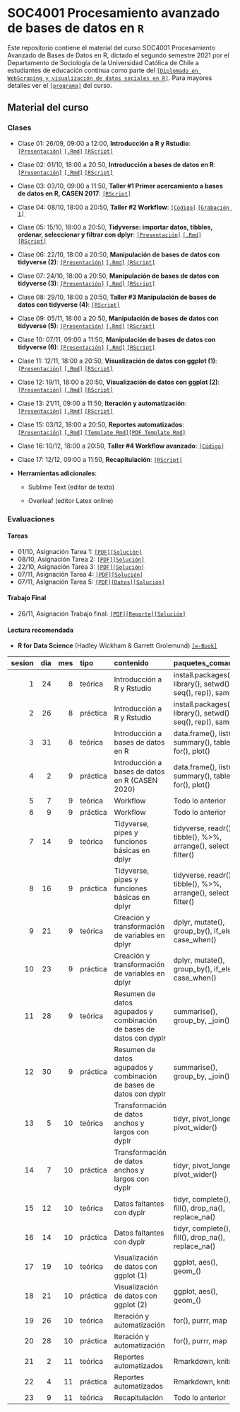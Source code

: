 # SOC4001 Procesamiento avanzado de bases de datos en `R`
Este repositorio contiene el material del curso SOC4001 Procesamiento Avanzado de Bases de Datos en R, dictado el segundo semestre 2021 por el Departamento de Sociología de la Universidad Católica de Chile a estudiantes de educación continua como parte del [`[Diplomado en WebScraping y visualización de datos sociales en R]`](https://educacioncontinua.uc.cl/43873-ficha-diplomado-en-webscraping-y-visualizacion-de-datos-sociales-en-r). Para mayores detalles ver el [`[programa]`](files/syllabus_soc4001.pdf) del curso.

## Material del curso

### Clases

- Clase 01: 26/09, 09:00 a 12:00, **Introducción a R y Rstudio**: [`[Presentación]`](https://mebucca.github.io/dar_soc4001/slides/class_1/class_1#1) [`[.Rmd]`](slides/class_1/class_1.Rmd) [`[RScript]`](slides/class_1/class_1.R) 

- Clase 02: 01/10, 18:00 a 20:50, **Introducción a bases de datos en R**: [`[Presentación]`](https://mebucca.github.io/dar_soc4001/slides/class_2/class_2#1) [`[.Rmd]`](slides/class_2/class_2.Rmd) [`[RScript]`](slides/class_2/class_2.R) 

- Clase 03: 03/10, 09:00 a 11:50, **Taller #1 Primer acercamiento a bases de datos en R, CASEN 2017**: [`[RScript]`](slides/class_3/class_3.R) 

- Clase 04: 08/10, 18:00 a 20:50, **Taller #2 Workflow**: [`[Código]`](slides/class_4/workflow.zip)
[`[Grabación 1]`](https://zoom.us/rec/share/NwMr0g9prA89k96xrxTlbvgmoCLyoyvuLSQbAtS-BSHKD7yLuTKXfDIayUGXA_gx.7yC_36slEur4IZc9?startTime=1602190820000)


- Clase 05: 15/10, 18:00 a 20:50, **Tidyverse: importar datos, tibbles, ordenar, seleccionar y filtrar con dplyr**: [`[Presentación]`](https://mebucca.github.io/dar_soc4001/slides/class_5/class_5#1) [`[.Rmd]`](slides/class_5/class_5.Rmd) [`[RScript]`](slides/class_5/class_5.R)

- Clase 06: 22/10, 18:00 a 20:50, **Manipulación de bases de datos con tidyverse (2)**: [`[Presentación]`](https://mebucca.github.io/dar_soc4001/slides/class_6/class_6#1) [`[.Rmd]`](slides/class_6/class_6.Rmd) [`[RScript]`](slides/class_6/class_6.R)
 
- Clase 07: 24/10, 18:00 a 20:50, **Manipulación de bases de datos con tidyverse (3)**: [`[Presentación]`](https://mebucca.github.io/dar_soc4001/slides/class_7/class_7#1) [`[.Rmd]`](slides/class_7/class_7.Rmd) [`[RScript]`](slides/class_7/class_7.R)

- Clase 08: 29/10, 18:00 a 20:50, **Taller #3 Manipulación de bases de datos con tidyverse (4)**: [`[RScript]`](slides/class_8/class_8.R)

- Clase 09: 05/11, 18:00 a 20:50, **Manipulación de bases de datos con tidyverse (5)**: [`[Presentación]`](https://mebucca.github.io/dar_soc4001/slides/class_9/class_9#1) [`[.Rmd]`](slides/class_9/class_9.Rmd) [`[RScript]`](slides/class_9/class_9.R) 

- Clase 10: 07/11, 09:00 a 11:50, **Manipulación de bases de datos con tidyverse (6)**: [`[Presentación]`](https://mebucca.github.io/dar_soc4001/slides/class_10/class_10#1) [`[.Rmd]`](slides/class_10/class_10.Rmd) [`[RScript]`](slides/class_10/class_10.R) 

- Clase 11: 12/11, 18:00 a 20:50, **Visualización de datos con ggplot (1)**: [`[Presentación]`](https://mebucca.github.io/dar_soc4001/slides/class_11/class_11#1) [`[.Rmd]`](slides/class_11/class_11.Rmd) [`[RScript]`](slides/class_11/class_11.R)

- Clase 12: 19/11, 18:00 a 20:50, **Visualización de datos con ggplot (2)**: [`[Presentación]`](https://mebucca.github.io/dar_soc4001/slides/class_12/class_12#1) [`[.Rmd]`](slides/class_12/class_12.Rmd) [`[RScript]`](slides/class_12/class_12.R)

- Clase 13: 21/11, 09:00 a 11:50, **Iteración y automatización**: [`[Presentación]`](https://mebucca.github.io/dar_soc4001/slides/class_13/class_13#1) [`[.Rmd]`](slides/class_13/class_13.Rmd) [`[RScript]`](slides/class_13/class_13.R)

- Clase 15: 03/12, 18:00 a 20:50, **Reportes automatizados**: [`[Presentación]`](https://mebucca.github.io/dar_soc4001/slides/class_15/class_15#1) [`[.Rmd]`](slides/class_15/class_15.Rmd) [`[Template Rmd]`](slides/class_15/class_15_template.Rmd)[`[PDF Template Rmd]`](slides/class_15/class_15_template.pdf)

- Clase 16: 10/12, 18:00 a 20:50, **Taller #4 Workflow avanzado**: [`[Código]`](slides/class_16/workflow_adv.zip)

- Clase 17: 12/12, 09:00 a 11:50, **Recapitulación**: [`[RScript]`](slides/class_17/class_17.R)


- **Herramientas adicionales**:

  - Sublime Text (editor de texto)

  - Overleaf (editor Latex online)


### Evaluaciones 

#### Tareas 

- 01/10, Asignación Tarea 1: [`[PDF]`](homework/t_1.pdf)[`[Solución]`](homework/t_1_answers.pdf)
- 08/10, Asignación Tarea 2: [`[PDF]`](homework/t_2.pdf)[`[Solución]`](homework/t2_answers.zip)  
- 22/10, Asignación Tarea 3: [`[PDF]`](homework/t_3.pdf)[`[Solución]`](homework/t_3_answers.pdf)
- 07/11, Asignación Tarea 4: [`[PDF]`](homework/t_4.pdf)[`[Solución]`](homework/t_4_answers.pdf)
- 07/11, Asignación Tarea 5: [`[PDF]`](homework/t_5.pdf)[`[Datos]`](slides/class_12/covid_data.csv)[`[Solución]`](homework/t_5_answers.pdf)


#### Trabajo Final

- 26/11, Asignación Trabajo final: [`[PDF]`](homework/tf.pdf)[`[Reporte]`](homework/tf_reporte.pdf)[`[Solución]`](homework/tf_answers.zip)  

#### Lectura recomendada

- **R for Data Science** (Hadley Wickham & Garrett Grolemund) [`[e-Book]`](https://r4ds.had.co.nz/)



| sesion| dia| mes|tipo     |contenido                                                           |paquetes_comandos                                                   |evaluaciones |
|------:|---:|---:|:--------|:-------------------------------------------------------------------|:-------------------------------------------------------------------|:------------|
|      1|  24|   8|teórica  |Introducción a R y Rstudio                                          |install.packages(), library(), setwd(), c(), seq(), rep(), sample() |             |
|      2|  26|   8|práctica |Introducción a R y Rstudio                                          |install.packages(), library(), setwd(), c(), seq(), rep(), sample() |             |
|      3|  31|   8|teórica  |Introducción a bases de datos en R                                  |data.frame(), list(), summary(), table(), for(), plot()             |             |
|      4|   2|   9|práctica |Introducción a bases de datos en R (CASEN 2020)                     |data.frame(), list(), summary(), table(), for(), plot()             |             |
|      5|   7|   9|teórica  |Workflow                                                            |Todo lo anterior                                                    |Tarea 1      |
|      6|   9|   9|práctica |Workflow                                                            |Todo lo anterior                                                    |             |
|      7|  14|   9|teórica  |Tidyverse, pipes y funciones básicas en dplyr                       |tidyverse, readr(), tibble(), %>%, arrange(), select(), filter()    |Tarea 2      |
|      8|  16|   9|práctica |Tidyverse, pipes y funciones básicas en dplyr                       |tidyverse, readr(), tibble(), %>%, arrange(), select(), filter()    |             |
|      9|  21|   9|teórica  |Creación y transformación de variables en dplyr                     |dplyr, mutate(), group_by(), if_else(), case_when()                 |             |
|     10|  23|   9|práctica |Creación y transformación de variables en dplyr                     |dplyr, mutate(), group_by(), if_else(), case_when()                 |             |
|     11|  28|   9|teórica  |Resumen de datos agupados y combinación de bases de datos con dyplr |summarise(), group_by, _join()                                      |Tarea 3      |
|     12|  30|   9|práctica |Resumen de datos agupados y combinación de bases de datos con dyplr |summarise(), group_by, _join()                                      |             |
|     13|   5|  10|teórica  |Transformación de datos anchos y largos con dyplr                   |tidyr, pivot_longer(), pivot_wider()                                |             |
|     14|   7|  10|práctica |Transformación de datos anchos y largos con dyplr                   |tidyr, pivot_longer(), pivot_wider()                                |             |
|     15|  12|  10|teórica  |Datos faltantes con dyplr                                           |tidyr, complete(), fill(), drop_na(), replace_na()                  |             |
|     16|  14|  10|práctica |Datos faltantes con dyplr                                           |tidyr, complete(), fill(), drop_na(), replace_na()                  |             |
|     17|  19|  10|teórica  |Visualización de datos con ggplot (1)                               |ggplot, aes(), geom_()                                              |Tarea 4      |
|     18|  21|  10|práctica |Visualización de datos con ggplot (2)                               |ggplot, aes(), geom_()                                              |             |
|     19|  26|  10|teórica  |Iteración y automatización                                          |for(), purrr, map                                                   |Tarea 5      |
|     20|  28|  10|práctica |Iteración y automatización                                          |for(), purrr, map                                                   |             |
|     21|   2|  11|teórica  |Reportes automatizados                                              |Rmarkdown, knitr                                                    |             |
|     22|   4|  11|práctica |Reportes automatizados                                              |Rmarkdown, knitr                                                    |             |
|     23|   9|  11|teórica  |Recapitulación                                                      |Todo lo anterior                                                    |             |
